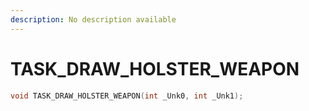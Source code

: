 ```yaml
---
description: No description available 
---
```


# TASK_DRAW_HOLSTER_WEAPON

```cpp
void TASK_DRAW_HOLSTER_WEAPON(int _Unk0, int _Unk1);
```